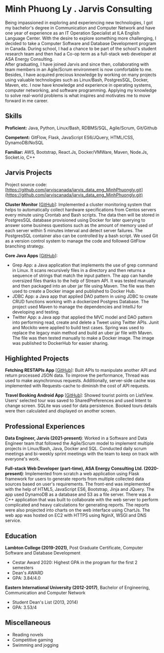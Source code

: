 # Minh Phuong Ly . Jarvis Consulting

Being impassioned in exploring and experiencing new technologies, I got my bachelor's degree in Communication and Computer Network and have one year of experience as an IT Operation Specialist at ILA English Language Center. With the desire to explore something more challenging, I decided to take a Computer Software and Database Development program in Canada. During school, I had a chance to be part of the school's student research team and then had a Co-op term as a full-stack web developer at ASA Energy Consulting.  
After graduating, I have joined Jarvis and since then, collaborating with team members in an Agile/Scrum environment is now comfortable to me. Besides, I have acquired precious knowledge by working on many projects using valuable technologies such as Linux/Bash, PostgresSQL, Docker, Maven, etc. I now have knowledge and experience in operating systems, computer networking, and software programming. Applying my knowledge to solve real-world problems is what inspires and motivates me to move forward in me career.

## Skills

**Proficient:** Java, Python, Linux/Bash, RDBMS/SQL, Agile/Scrum, Git/Github

**Competent:** GitFlow, Flask, JavaScript ES6/JQuery, HTML/CSS, DynamoDB/NoSQL

**Familiar:** AWS, Bootstrap, React.Js, Docker/VMWare, Maven, Node.Js, Socket.io, C++

## Jarvis Projects

Project source code: [https://github.com/jarviscanada/jarvis_data_eng_MinhPhuongly.git](https://github.com/jarviscanada/jarvis_data_eng_MinhPhuongly.git)


**Cluster Monitor** [[GitHub](https://github.com/jarviscanada/jarvis_data_eng_MinhPhuongly.git/tree/master/linux_sql)]: Implemented a cluster monitoring system that helps to automatically collect hardware specifications from Centos servers every minute using Crontab and Bash scripts. The data then will be stored in PostgresSQL database provisioned using Docker for later querying to answer some business questions such as the amount of memory used of each server within 5 minutes interval and detect server failures. The PostgresSQL container also can be controlled by a bash script. We used Git as a version control system to manage the code and followed GitFlow branching strategy.

**Core Java Apps** [[GitHub](https://github.com/jarviscanada/jarvis_data_eng_MinhPhuongly.git/tree/master/core_java)]:
      
  - Grep App: a Java application that implements the use of grep command in Linux. It scans recursively files in a directory and then returns a sequence of strings that match the input pattern. The app can handle oversized files thanks to the help of Stream API. It was tested manually and then packaged into an uber jar file using Maven. The file was then used to create a Docker image and published to Docker Hub.
  - JDBC App: a Java app that applied DAO pattern in using JDBC to create CRUD functions working with a dockerized Postgres Database. The project used Maven to manage the dependencies and IntelliJ for developing and testing.
  - Twitter App: a Java app that applied the MVC model and DAO pattern into performing read, create and delete a Tweet using Twitter APIs. Junit and Mockito were applied to build test cases. Spring was used to replace the legacy main method and build an uber jar file with Maven. The file was then tested manually to make a Docker image. The image was published to DockerHub for easier sharing.


## Highlighted Projects
**Fetching RESTAPIs App** [[GitHub](https://github.com/minhphuong1994/fetch_API_flask.git)]: Built APIs to manipulate another API and return processed JSON data. To improve the performance, Thread was used to make asynchronous requests. Additionally, server-side cache was implemented with Requests-cache to diminish the cost of API requests.

**Travel Booking Android App** [[GitHub](https://github.com/minhphuong1994/TravelAgent_AndroidApp)]: Showed tourist points on ListView. Users' selected tour was saved to SharedPreferences and used Intent to change screen. SQLite was used for data persistence. Booked tours details were then calculated and displayed on another screen.


## Professional Experiences

**Data Engineer, Jarvis (2021-present)**: Worked in a Software and Data Engineer team that followed the Agile/Scrum model to implement multiple projects in Linux/Bash, Java, Docker and SQL. Conducted daily scrum meetings and bi-weekly sprint meetings with the team to keep on track with everyone's work.

**Full-stack Web Developer (part-time), ASA Energy Consulting Ltd. (2020-present)**: Implemented from scratch a web application using Flask framework for users to generate reports from multiple collected data sources based on user's requirements. The front-end was implemented with the help of HTML5, JavaScript ES6, Bootstrap, Jinja and JQuery. The app used DynamoDB as a database and S3 as a file server. There was a C++ application that was built to collaborate with the web server to perform complicated and heavy calculations for generating reports. The reports were also projected into charts on the web interface using ChartJs. The web app was hosted on EC2 with HTTPS using NginX, WSGI and DNS service.


## Education
**Lambton College (2019-2021)**, Post Graduate Certificate, Computer Software and Database Development
- Cestar Award 2020: Highest GPA in the program for the first 2 semesters
- Dean's AWARD
- GPA: 3.84/4.0

**Eastern International University (2012-2017)**, Bachelor of Engineering, Communication and Computer Network
- Student Dean's List (2013, 2014)
- GPA: 3.53/4


## Miscellaneous
- Reading novels
- Competitive gaming
- Swimming and jogging